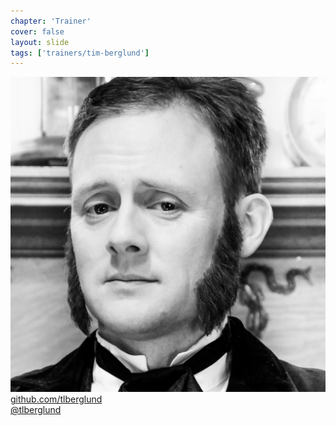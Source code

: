 ```yaml
---
chapter: 'Trainer'
cover: false
layout: slide
tags: ['trainers/tim-berglund']
---
```


<img class="headshot" src="assets/headshots/berglund-tim.jpg" alt="Tim Berglund">

<div><i class="icon-github-alt"> </i> <a href="http://github.com/tlberglund">github.com/tlberglund</a></div> 
<div><i class="icon-twitter"> </i> <a href="http://twitter.com/tlberglund">@tlberglund</a></div>
